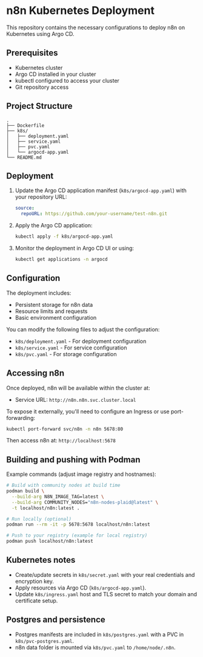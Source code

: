 # n8n Kubernetes Deployment

This repository contains the necessary configurations to deploy n8n on Kubernetes using Argo CD.

## Prerequisites

- Kubernetes cluster
- Argo CD installed in your cluster
- kubectl configured to access your cluster
- Git repository access

## Project Structure

```
.
├── Dockerfile
├── k8s/
│   ├── deployment.yaml
│   ├── service.yaml
│   ├── pvc.yaml
│   └── argocd-app.yaml
└── README.md
```

## Deployment

1. Update the Argo CD application manifest (`k8s/argocd-app.yaml`) with your repository URL:
   ```yaml
   source:
     repoURL: https://github.com/your-username/test-n8n.git
   ```

2. Apply the Argo CD application:
   ```bash
   kubectl apply -f k8s/argocd-app.yaml
   ```

3. Monitor the deployment in Argo CD UI or using:
   ```bash
   kubectl get applications -n argocd
   ```

## Configuration

The deployment includes:
- Persistent storage for n8n data
- Resource limits and requests
- Basic environment configuration

You can modify the following files to adjust the configuration:
- `k8s/deployment.yaml` - For deployment configuration
- `k8s/service.yaml` - For service configuration
- `k8s/pvc.yaml` - For storage configuration

## Accessing n8n

Once deployed, n8n will be available within the cluster at:
- Service URL: `http://n8n.n8n.svc.cluster.local`

To expose it externally, you'll need to configure an Ingress or use port-forwarding:
```bash
kubectl port-forward svc/n8n -n n8n 5678:80
```

Then access n8n at: `http://localhost:5678` 

## Building and pushing with Podman

Example commands (adjust image registry and hostnames):

```bash
# Build with community nodes at build time
podman build \
  --build-arg N8N_IMAGE_TAG=latest \
  --build-arg COMMUNITY_NODES="n8n-nodes-plaid@latest" \
  -t localhost/n8n:latest .

# Run locally (optional)
podman run --rm -it -p 5678:5678 localhost/n8n:latest

# Push to your registry (example for local registry)
podman push localhost/n8n:latest
```

## Kubernetes notes

- Create/update secrets in `k8s/secret.yaml` with your real credentials and encryption key.
- Apply resources via Argo CD (`k8s/argocd-app.yaml`).
- Update `k8s/ingress.yaml` host and TLS secret to match your domain and certificate setup.

## Postgres and persistence

- Postgres manifests are included in `k8s/postgres.yaml` with a PVC in `k8s/pvc-postgres.yaml`.
- n8n data folder is mounted via `k8s/pvc.yaml` to `/home/node/.n8n`.
